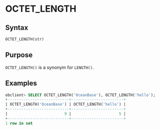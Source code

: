 # OCTET_LENGTH

## Syntax

```sql
OCTET_LENGTH(str)
```

## Purpose

`OCTET_LENGTH()` is a synonym for `LENGTH()`. 

## Examples

```sql
obclient> SELECT OCTET_LENGTH('OceanBase'), OCTET_LENGTH('hello');
+---------------------------+-----------------------+
| OCTET_LENGTH('OceanBase') | OCTET_LENGTH('hello') |
+---------------------------+-----------------------+
|                         9 |                     5 |
+---------------------------+-----------------------+
1 row in set
```
